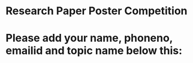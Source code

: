 # Research Paper Poster Competition
# Please add your name, phoneno, emailid and topic name below this:
